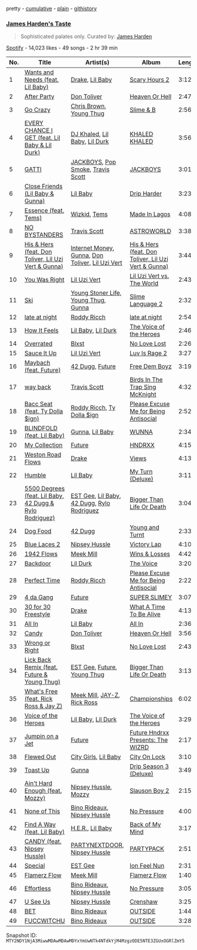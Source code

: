 pretty - [cumulative](/playlists/cumulative/37i9dQZF1DX9PQjZjmV7Hf.md) - [plain](/playlists/plain/37i9dQZF1DX9PQjZjmV7Hf) - [githistory](https://github.githistory.xyz/mackorone/spotify-playlist-archive/blob/main/playlists/plain/37i9dQZF1DX9PQjZjmV7Hf)

### [James Harden's Taste](https://open.spotify.com/playlist/37i9dQZF1DX9PQjZjmV7Hf)

> Sophisticated palates only\. Curated by: <a href="https://www.instagram.com/jharden13/">James Harden</a>

[Spotify](https://open.spotify.com/user/spotify) - 14,023 likes - 49 songs - 2 hr 39 min

| No. | Title | Artist(s) | Album | Length |
|---|---|---|---|---|
| 1 | [Wants and Needs \(feat\. Lil Baby\)](https://open.spotify.com/track/65OVbaJR5O1RmwOQx0875b) | [Drake](https://open.spotify.com/artist/3TVXtAsR1Inumwj472S9r4), [Lil Baby](https://open.spotify.com/artist/5f7VJjfbwm532GiveGC0ZK) | [Scary Hours 2](https://open.spotify.com/album/5LuoozUhs2pl3glZeAJl89) | 3:12 |
| 2 | [After Party](https://open.spotify.com/track/527k23H0A4Q0UJN3vGs0Da) | [Don Toliver](https://open.spotify.com/artist/4Gso3d4CscCijv0lmajZWs) | [Heaven Or Hell](https://open.spotify.com/album/7z4GhRfLqfSkqrj5F3Yt2B) | 2:47 |
| 3 | [Go Crazy](https://open.spotify.com/track/1IIKrJVP1C9N7iPtG6eOsK) | [Chris Brown](https://open.spotify.com/artist/7bXgB6jMjp9ATFy66eO08Z), [Young Thug](https://open.spotify.com/artist/50co4Is1HCEo8bhOyUWKpn) | [Slime & B](https://open.spotify.com/album/7fZKtzZAsfH0kzeTivu5TG) | 2:56 |
| 4 | [EVERY CHANCE I GET \(feat\. Lil Baby & Lil Durk\)](https://open.spotify.com/track/1EJIcDYXwSqipW5dFe4uJz) | [DJ Khaled](https://open.spotify.com/artist/0QHgL1lAIqAw0HtD7YldmP), [Lil Baby](https://open.spotify.com/artist/5f7VJjfbwm532GiveGC0ZK), [Lil Durk](https://open.spotify.com/artist/3hcs9uc56yIGFCSy9leWe7) | [KHALED KHALED](https://open.spotify.com/album/5kE2OAuUYGBqqzscqgBXXf) | 3:56 |
| 5 | [GATTI](https://open.spotify.com/track/40mjsnRjCpycdUw3xhS20g) | [JACKBOYS](https://open.spotify.com/artist/7A8S43ryYdbWpJKeHRZRcq), [Pop Smoke](https://open.spotify.com/artist/0eDvMgVFoNV3TpwtrVCoTj), [Travis Scott](https://open.spotify.com/artist/0Y5tJX1MQlPlqiwlOH1tJY) | [JACKBOYS](https://open.spotify.com/album/1Sf8GsXG32t0jNrX11xqWx) | 3:01 |
| 6 | [Close Friends \(Lil Baby & Gunna\)](https://open.spotify.com/track/5nzhL67GpF9szXWg5y509A) | [Lil Baby](https://open.spotify.com/artist/5f7VJjfbwm532GiveGC0ZK) | [Drip Harder](https://open.spotify.com/album/2yXnY2NiaZk9QiJJittS81) | 3:23 |
| 7 | [Essence \(feat\. Tems\)](https://open.spotify.com/track/5FG7Tl93LdH117jEKYl3Cm) | [Wizkid](https://open.spotify.com/artist/3tVQdUvClmAT7URs9V3rsp), [Tems](https://open.spotify.com/artist/687cZJR45JO7jhk1LHIbgq) | [Made In Lagos](https://open.spotify.com/album/6HpMdN52TfJAwVbmkrFeBN) | 4:08 |
| 8 | [NO BYSTANDERS](https://open.spotify.com/track/6OaVWaGfhXn70ZJfdVcabn) | [Travis Scott](https://open.spotify.com/artist/0Y5tJX1MQlPlqiwlOH1tJY) | [ASTROWORLD](https://open.spotify.com/album/41GuZcammIkupMPKH2OJ6I) | 3:38 |
| 9 | [His & Hers \(feat\. Don Toliver, Lil Uzi Vert & Gunna\)](https://open.spotify.com/track/2IePEfMAtqWS6rLXXFZIgI) | [Internet Money](https://open.spotify.com/artist/6MPCFvOQv5cIGfw3jODMF0), [Gunna](https://open.spotify.com/artist/2hlmm7s2ICUX0LVIhVFlZQ), [Don Toliver](https://open.spotify.com/artist/4Gso3d4CscCijv0lmajZWs), [Lil Uzi Vert](https://open.spotify.com/artist/4O15NlyKLIASxsJ0PrXPfz) | [His & Hers \(feat\. Don Toliver, Lil Uzi Vert & Gunna\)](https://open.spotify.com/album/1arPptaPtDyBisMtMBe2q6) | 3:44 |
| 10 | [You Was Right](https://open.spotify.com/track/2ANLarE8yHVsLWW21nj79M) | [Lil Uzi Vert](https://open.spotify.com/artist/4O15NlyKLIASxsJ0PrXPfz) | [Lil Uzi Vert vs\. The World](https://open.spotify.com/album/7mgdTKTCdfnLoa1HXHvLYM) | 2:43 |
| 11 | [Ski](https://open.spotify.com/track/6755DFiZ7CWe2WMdTGW5C1) | [Young Stoner Life](https://open.spotify.com/artist/1xr2G8Hlx4QWmT9HaUbmoO), [Young Thug](https://open.spotify.com/artist/50co4Is1HCEo8bhOyUWKpn), [Gunna](https://open.spotify.com/artist/2hlmm7s2ICUX0LVIhVFlZQ) | [Slime Language 2](https://open.spotify.com/album/3ihwKkIMJWmmp1huNH0iWC) | 2:32 |
| 12 | [late at night](https://open.spotify.com/track/1fxYz1s15pyZLsJT0Hdh1m) | [Roddy Ricch](https://open.spotify.com/artist/757aE44tKEUQEqRuT6GnEB) | [late at night](https://open.spotify.com/album/2WFC0XUBROo4X2vxLwtB4u) | 2:54 |
| 13 | [How It Feels](https://open.spotify.com/track/62nb5YUYUqtYJhVPwRhCke) | [Lil Baby](https://open.spotify.com/artist/5f7VJjfbwm532GiveGC0ZK), [Lil Durk](https://open.spotify.com/artist/3hcs9uc56yIGFCSy9leWe7) | [The Voice of the Heroes](https://open.spotify.com/album/6CvBb1XqN0igtQrWrbXD80) | 2:46 |
| 14 | [Overrated](https://open.spotify.com/track/6Fc9IYSkbmVwv4dlzn8hJb) | [Blxst](https://open.spotify.com/artist/4qXC0i02bSFstECuXP2ZpL) | [No Love Lost](https://open.spotify.com/album/0pwGvLOBpgIgFlrQVSRqh9) | 2:26 |
| 15 | [Sauce It Up](https://open.spotify.com/track/1uL78kFWxhz3umTMWJu8n5) | [Lil Uzi Vert](https://open.spotify.com/artist/4O15NlyKLIASxsJ0PrXPfz) | [Luv Is Rage 2](https://open.spotify.com/album/733e1ZfktLSwj96X5rsMeE) | 3:27 |
| 16 | [Maybach \(feat\. Future\)](https://open.spotify.com/track/2Qt8qG9SWPdtRiaWcPNJRm) | [42 Dugg](https://open.spotify.com/artist/45gHcnDnMC15sgx3VL7ROG), [Future](https://open.spotify.com/artist/1RyvyyTE3xzB2ZywiAwp0i) | [Free Dem Boyz](https://open.spotify.com/album/4zJiUubJvgUJNq0BVD9Mvs) | 3:19 |
| 17 | [way back](https://open.spotify.com/track/2Zy7XVdxyZQB8xp5xbpJdl) | [Travis Scott](https://open.spotify.com/artist/0Y5tJX1MQlPlqiwlOH1tJY) | [Birds In The Trap Sing McKnight](https://open.spotify.com/album/42WVQWuf1teDysXiOupIZt) | 4:32 |
| 18 | [Bacc Seat \(feat\. Ty Dolla $ign\)](https://open.spotify.com/track/6In6SkveIw26thdYRhHTVX) | [Roddy Ricch](https://open.spotify.com/artist/757aE44tKEUQEqRuT6GnEB), [Ty Dolla $ign](https://open.spotify.com/artist/7c0XG5cIJTrrAgEC3ULPiq) | [Please Excuse Me for Being Antisocial](https://open.spotify.com/album/52u4anZbHd6UInnmHRFzba) | 2:52 |
| 19 | [BLINDFOLD \(feat\. Lil Baby\)](https://open.spotify.com/track/02mYw61RoS1vXvkD9Q5dpN) | [Gunna](https://open.spotify.com/artist/2hlmm7s2ICUX0LVIhVFlZQ), [Lil Baby](https://open.spotify.com/artist/5f7VJjfbwm532GiveGC0ZK) | [WUNNA](https://open.spotify.com/album/0gA0nZrZ55PLUp7ARfrICu) | 2:34 |
| 20 | [My Collection](https://open.spotify.com/track/0526DaOuV7mRlPKxhMSJKw) | [Future](https://open.spotify.com/artist/1RyvyyTE3xzB2ZywiAwp0i) | [HNDRXX](https://open.spotify.com/album/7K6OykPbezfgKgBufihn6X) | 4:15 |
| 21 | [Weston Road Flows](https://open.spotify.com/track/4PA16FAl8LPmFmOhARawdV) | [Drake](https://open.spotify.com/artist/3TVXtAsR1Inumwj472S9r4) | [Views](https://open.spotify.com/album/40GMAhriYJRO1rsY4YdrZb) | 4:13 |
| 22 | [Humble](https://open.spotify.com/track/6heRfvHrUIIPx9TqRg8SCq) | [Lil Baby](https://open.spotify.com/artist/5f7VJjfbwm532GiveGC0ZK) | [My Turn \(Deluxe\)](https://open.spotify.com/album/6uhEg4ASZYLIilZFCBFy1r) | 3:11 |
| 23 | [5500 Degrees \(feat\. Lil Baby, 42 Dugg & Rylo Rodriguez\)](https://open.spotify.com/track/6uTID2glulLOXYhcwMETS1) | [EST Gee](https://open.spotify.com/artist/4FlG0V0jhLO4qGpayFOphj), [Lil Baby](https://open.spotify.com/artist/5f7VJjfbwm532GiveGC0ZK), [42 Dugg](https://open.spotify.com/artist/45gHcnDnMC15sgx3VL7ROG), [Rylo Rodriguez](https://open.spotify.com/artist/0gg11prPP6OqtUvBcKnPpq) | [Bigger Than Life Or Death](https://open.spotify.com/album/1RsqFdvHFKN9VGpBmJtUku) | 3:04 |
| 24 | [Dog Food](https://open.spotify.com/track/3AnCVSpT7j6l8T8GBDUl6n) | [42 Dugg](https://open.spotify.com/artist/45gHcnDnMC15sgx3VL7ROG) | [Young and Turnt](https://open.spotify.com/album/10QfjPmSXM0Lt82GKlajKL) | 2:33 |
| 25 | [Blue Laces 2](https://open.spotify.com/track/7yB6GF5kgPEoeGE4EAWiJU) | [Nipsey Hussle](https://open.spotify.com/artist/0EeQBlQJFiAfJeVN2vT9s0) | [Victory Lap](https://open.spotify.com/album/6rcbbhcm8Os7EiVRHP9Aef) | 4:10 |
| 26 | [1942 Flows](https://open.spotify.com/track/7sLDnUauivS2vN6Z9EfUJT) | [Meek Mill](https://open.spotify.com/artist/20sxb77xiYeusSH8cVdatc) | [Wins & Losses](https://open.spotify.com/album/2SCQAZZ5pc90l9SPBsWCIQ) | 4:42 |
| 27 | [Backdoor](https://open.spotify.com/track/3xUoEjDFhHCWlIeLRoTabt) | [Lil Durk](https://open.spotify.com/artist/3hcs9uc56yIGFCSy9leWe7) | [The Voice](https://open.spotify.com/album/33lOYXjswrDuzTqTNJYSWy) | 3:20 |
| 28 | [Perfect Time](https://open.spotify.com/track/6kiIVIbmwEw6JvIZc7UG0E) | [Roddy Ricch](https://open.spotify.com/artist/757aE44tKEUQEqRuT6GnEB) | [Please Excuse Me for Being Antisocial](https://open.spotify.com/album/52u4anZbHd6UInnmHRFzba) | 2:22 |
| 29 | [4 da Gang](https://open.spotify.com/track/3IJ6BBFLD2I2CH3hHFQj3O) | [Future](https://open.spotify.com/artist/1RyvyyTE3xzB2ZywiAwp0i) | [SUPER SLIMEY](https://open.spotify.com/album/187UNqZ7MX3neMYkkevmdm) | 3:07 |
| 30 | [30 for 30 Freestyle](https://open.spotify.com/track/1DmnEYXa4WfbdhAPwNzgD8) | [Drake](https://open.spotify.com/artist/3TVXtAsR1Inumwj472S9r4) | [What A Time To Be Alive](https://open.spotify.com/album/1ozpmkWcCHwsQ4QTnxOOdT) | 4:13 |
| 31 | [All In](https://open.spotify.com/track/1ZRjLZcNTm1vUgrexBp3px) | [Lil Baby](https://open.spotify.com/artist/5f7VJjfbwm532GiveGC0ZK) | [All In](https://open.spotify.com/album/5VVILXgB1joAxfZkOlWs8U) | 2:36 |
| 32 | [Candy](https://open.spotify.com/track/6Ms3n5sUl0Bzg3bMCtUEAw) | [Don Toliver](https://open.spotify.com/artist/4Gso3d4CscCijv0lmajZWs) | [Heaven Or Hell](https://open.spotify.com/album/7z4GhRfLqfSkqrj5F3Yt2B) | 3:56 |
| 33 | [Wrong or Right](https://open.spotify.com/track/6qY4SYsByMNcrhVjSMd0Ow) | [Blxst](https://open.spotify.com/artist/4qXC0i02bSFstECuXP2ZpL) | [No Love Lost](https://open.spotify.com/album/0pwGvLOBpgIgFlrQVSRqh9) | 2:43 |
| 34 | [Lick Back Remix \(feat\. Future & Young Thug\)](https://open.spotify.com/track/6kWNMFptUFZE1tlkbRCwav) | [EST Gee](https://open.spotify.com/artist/4FlG0V0jhLO4qGpayFOphj), [Future](https://open.spotify.com/artist/1RyvyyTE3xzB2ZywiAwp0i), [Young Thug](https://open.spotify.com/artist/50co4Is1HCEo8bhOyUWKpn) | [Bigger Than Life Or Death](https://open.spotify.com/album/1RsqFdvHFKN9VGpBmJtUku) | 3:13 |
| 35 | [What's Free \(feat\. Rick Ross & Jay Z\)](https://open.spotify.com/track/4iQ5gmTAzWfK8JyFC2LBox) | [Meek Mill](https://open.spotify.com/artist/20sxb77xiYeusSH8cVdatc), [JAY\-Z](https://open.spotify.com/artist/3nFkdlSjzX9mRTtwJOzDYB), [Rick Ross](https://open.spotify.com/artist/1sBkRIssrMs1AbVkOJbc7a) | [Championships](https://open.spotify.com/album/6UYZEYjpN1DYRW0kqFy9ZE) | 6:02 |
| 36 | [Voice of the Heroes](https://open.spotify.com/track/3E3pb3qH11iny6TFDJvsg5) | [Lil Baby](https://open.spotify.com/artist/5f7VJjfbwm532GiveGC0ZK), [Lil Durk](https://open.spotify.com/artist/3hcs9uc56yIGFCSy9leWe7) | [The Voice of the Heroes](https://open.spotify.com/album/6CvBb1XqN0igtQrWrbXD80) | 3:29 |
| 37 | [Jumpin on a Jet](https://open.spotify.com/track/1I3ZAmPmbFV78oNKnibOiW) | [Future](https://open.spotify.com/artist/1RyvyyTE3xzB2ZywiAwp0i) | [Future Hndrxx Presents: The WIZRD](https://open.spotify.com/album/3LpIwZdzFwc10psLingT8x) | 2:17 |
| 38 | [Flewed Out](https://open.spotify.com/track/3Ao4pGywlb4i8WiJgYWRm6) | [City Girls](https://open.spotify.com/artist/37hAfseJWi0G3Scife12Il), [Lil Baby](https://open.spotify.com/artist/5f7VJjfbwm532GiveGC0ZK) | [City On Lock](https://open.spotify.com/album/4VzVHSPoh9MP85THaTfYpN) | 3:10 |
| 39 | [Toast Up](https://open.spotify.com/track/0nlQLaytSQwrY6d5cS2X2i) | [Gunna](https://open.spotify.com/artist/2hlmm7s2ICUX0LVIhVFlZQ) | [Drip Season 3 \(Deluxe\)](https://open.spotify.com/album/5xtAAHr59ozJ2PQ67utEmi) | 3:49 |
| 40 | [Ain't Hard Enough \(feat\. Mozzy\)](https://open.spotify.com/track/5WswsvCfKxYR1acRBP8Y9m) | [Nipsey Hussle](https://open.spotify.com/artist/0EeQBlQJFiAfJeVN2vT9s0), [Mozzy](https://open.spotify.com/artist/1DM42neJgK1N8ZfgtsPrqe) | [Slauson Boy 2](https://open.spotify.com/album/6pAP6aJ2SUmhE9VXB8bm02) | 2:15 |
| 41 | [None of This](https://open.spotify.com/track/3sG8wVhIbQjJfPWICb4TVk) | [Bino Rideaux](https://open.spotify.com/artist/3pcerTbRFAPvWWtAfySFWB), [Nipsey Hussle](https://open.spotify.com/artist/0EeQBlQJFiAfJeVN2vT9s0) | [No Pressure](https://open.spotify.com/album/1r7w42IgRTrBtFG5atqDud) | 4:00 |
| 42 | [Find A Way \(feat\. Lil Baby\)](https://open.spotify.com/track/3CtfBYewF9YoIj4tN1Xuh6) | [H.E.R.](https://open.spotify.com/artist/3Y7RZ31TRPVadSFVy1o8os), [Lil Baby](https://open.spotify.com/artist/5f7VJjfbwm532GiveGC0ZK) | [Back of My Mind](https://open.spotify.com/album/4IwODpNZKFYkHWXSeWMGmP) | 3:17 |
| 43 | [CANDY \(feat\. Nipsey Hussle\)](https://open.spotify.com/track/4bLzLU8wDul8hV1YNEBekn) | [PARTYNEXTDOOR](https://open.spotify.com/artist/2HPaUgqeutzr3jx5a9WyDV), [Nipsey Hussle](https://open.spotify.com/artist/0EeQBlQJFiAfJeVN2vT9s0) | [PARTYPACK](https://open.spotify.com/album/1ZJpGFHYQSTDTIk6bzo5sh) | 2:51 |
| 44 | [Special](https://open.spotify.com/track/6skKn3fQ37z7m5hfl9jAr3) | [EST Gee](https://open.spotify.com/artist/4FlG0V0jhLO4qGpayFOphj) | [Ion Feel Nun](https://open.spotify.com/album/3fqV2haNIJQ5nn8qyVLzpU) | 2:31 |
| 45 | [Flamerz Flow](https://open.spotify.com/track/74saqPvlvYTPwXORWa9IeU) | [Meek Mill](https://open.spotify.com/artist/20sxb77xiYeusSH8cVdatc) | [Flamerz Flow](https://open.spotify.com/album/69Fj23LvwqsYsPE0roNuzl) | 1:40 |
| 46 | [Effortless](https://open.spotify.com/track/0Zx7njsXzVa0rTX1h2K9qd) | [Bino Rideaux](https://open.spotify.com/artist/3pcerTbRFAPvWWtAfySFWB), [Nipsey Hussle](https://open.spotify.com/artist/0EeQBlQJFiAfJeVN2vT9s0) | [No Pressure](https://open.spotify.com/album/1r7w42IgRTrBtFG5atqDud) | 3:05 |
| 47 | [U See Us](https://open.spotify.com/track/2fkiHKbZVhkywVvJynZNR0) | [Nipsey Hussle](https://open.spotify.com/artist/0EeQBlQJFiAfJeVN2vT9s0) | [Crenshaw](https://open.spotify.com/album/1C5gVWv1k7r0LxsrIL8OL8) | 3:25 |
| 48 | [BET](https://open.spotify.com/track/7mKJak60o7cmixVEfggraL) | [Bino Rideaux](https://open.spotify.com/artist/3pcerTbRFAPvWWtAfySFWB) | [OUTSIDE](https://open.spotify.com/album/3gn74laPFNRL9OO9GHLxZL) | 1:44 |
| 49 | [FUCCWITCHU](https://open.spotify.com/track/6y0AwrWm1E63waiByoKYam) | [Bino Rideaux](https://open.spotify.com/artist/3pcerTbRFAPvWWtAfySFWB) | [OUTSIDE](https://open.spotify.com/album/3gn74laPFNRL9OO9GHLxZL) | 3:28 |

Snapshot ID: `MTY2NDY1NjA3MiwwMDAwMDAwMDYxYmUwNTk4NTdkYjM4MzgzODE5NTE3ZGUxOGRlZmY5`
